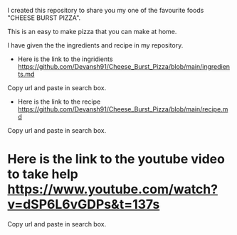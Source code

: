 I created this repository to share you my one of the favourite foods "CHEESE BURST PIZZA".

This is an easy to make pizza that you can make at home.

I have given the the ingredients and recipe in my repository.

* Here is the link to the ingridients https://github.com/Devansh91/Cheese_Burst_Pizza/blob/main/ingredients.md

Copy url and paste in search box.

* Here is the link to the recipe https://github.com/Devansh91/Cheese_Burst_Pizza/blob/main/recipe.md

Copy url and paste in search box.

# Here is the link to the youtube video to take help https://www.youtube.com/watch?v=dSP6L6vGDPs&t=137s
Copy url and paste in search box.
